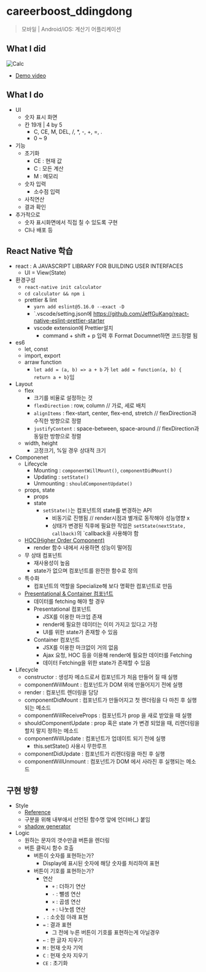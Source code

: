 # careerboost_ddingdong
> 모바일 | Android/iOS: 계산기 어플리케이션 

## What I did
![Calc](https://tva1.sinaimg.cn/large/006y8mN6gy1g7ap4evi4xj30u01n81kx.jpg)
- [Demo video](https://gfycat.com/illfatedrawhorsechestnutleafminer)

## What I do
- UI
  - 숫자 표시 화면
  - 칸 19개 | 4 by 5
    - C, CE, M, DEL, /, *, -, +, =, .
    - 0 ~ 9 
- 기능
  - 초기화
    - CE : 현재 값
    - C : 모든 계산
    - M : 메모리 
  - 숫자 입력
    - 소수점 입력
  - 사칙연산
  - 결과 확인
- 추가적으로
  - 숫자 표시화면에서 직접 칠 수 있도록 구현
  - CI나 배포 등 

## React Native 학습
- react : A JAVASCRIPT LIBRARY FOR BUILDING USER INTERFACES
  - UI = View(State)
- 환경구성
  - `react-native init calculator`
  - `cd calculator && npm i`
  - prettier & lint
    - `yarn add eslint@5.16.0 --exact -D`
    - `.vscode/setting.json에 https://github.com/JeffGuKang/react-native-eslint-prettier-starter
    - vscode extension에 Prettier설치
      - command + shift + p 입력 후 Format Documnet하면 코드정렬 됨
- es6
  - let, const
  - import, export
  - arraw function
    - `let add = (a, b) => a + b` 가 `let add = function(a, b) { return a + b}`임
- Layout
  - flex
    - 크기를 비율로 설정하는 것
    - `flexDirection` : row, column // 가로, 세로 배치
    - `alignItems` : flex-start, center, flex-end, stretch // flexDirection과 수직한 방향으로 정렬
    - `justifyContent` : space-between, space-around // flexDirection과 동일한 방향으로 정렬
  - width, height
    - 고정크기, %일 경우 상대적 크기
- Componenet 
  - Lifecycle
    - Mounting : `componentWillMount()`, `componentDidMount()`
    - Updating : `setState()`
    - Unmounting : `shouldComponentUpdate()`
  - props, state
    - props
    - state
      - `setState()`는 컴포넌트의 state를 변경하는 API
        - 비동기로 진행됨 // render시점과 별개로 동작해야 성능영향 x
        - 상태가 변경된 직후에 필요한 작업은 `setState(nextState, callback)`의 `callback을 사용해야 함
  - [HOC(Higher Order Component)](https://gist.github.com/sebmarkbage/ef0bf1f338a7182b6775)
    - render 함수 내에서 사용하면 성능이 떨어짐
  - 무 상태 컴포넌트
    - 재사용성이 높음
    - state가 없으며 컴포넌트를 완전한 함수로 정의
  - 특수화
    - 컴포넌트의 역할을 Specialize해 보다 명확한 컴포넌트로 만듬
  - [Presentational & Container 컴포넌트](https://gist.github.com/chantastic/fc9e3853464dffdb1e3c)
    - 데이터를 fetching 해야 할 경우
    - Presentational 컴포넌트
      - JSX를 이용한 마크업 존재
      - render에 필요한 데이터는 이미 가지고 있다고 가정
      - UI를 위한 state가 존재할 수 있음
    - Container 컴포넌트
      - JSX를 이용한 마크없이 거의 없음
      - Ajax 요청, HOC 등을 이용해 render에 필요한 데이터를 Fetching
      - 데이터 Fetching을 위한 state가 존재할 수 있음
- Lifecycle
  - constructor : 생성자 메소드로서 컴포넌트가 처음 만들어 질 때 실행
  - componentWillMount : 컴포넌트가 DOM 위에 만들어지기 전에 실행
  - render : 컴포넌트 렌더링을 담당
  - componentDidMount : 컴포넌트가 만들어지고 첫 렌더링을 다 마친 후 실행되는 메소드
  - componentWillReceiveProps : 컴포넌트가 prop 을 새로 받았을 때 실행
  - shouldComponentUpdate : prop 혹은 state 가 변경 되었을 때, 리렌더링을 할지 말지 정하는 메소드
  - componentWillUpdate : 컴포넌트가 업데이트 되기 전에 실행
    - this.setState() 사용시 무한루프
  - componentDidUpdate : 컴포넌트가 리렌더링을 마친 후 실행
  - componentWillUnmount : 컴포넌트가 DOM 에서 사라진 후 실행되는 메소드

## 구현 방향
- Style
  - [Reference](https://www.lofree.co/products/digit-calculator)
  - 구분을 위해 내부애서 선언된 함수명 앞에 언더바(_) 붙임
  - [shadow generator](https://ethercreative.github.io/react-native-shadow-generator/)
- Logic
  - 원하는 문자의 갯수만큼 버튼을 렌더링
  - 버튼 클릭시 함수 호출
    - 버튼이 숫자를 표현하는가?
      - Display에 표시된 숫자에 해당 숫자를 처리하여 표현
    - 버튼이 기호를 표현하는가?
      - 연산 
        - `+` : 더하기 연산
        - `-` : 뺄셈 연산
        - `×` : 곱셈 연산
        - `÷` : 나눗셈 연산
      - `.` : 소숫점 아래 표현
      - `=` : 결과 표현
        - 그 전에 누른 버튼이 기호를 표현하는게 아닐경우
      - `←` : 한 글자 지우기
      - `M` : 현재 숫자 기억
      - `C` : 현재 숫자 지우기
      - `CE` : 초기화